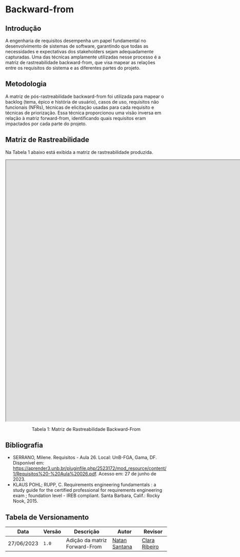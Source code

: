 # Backward-from

## Introdução

A engenharia de requisitos desempenha um papel fundamental no desenvolvimento de sistemas de software, garantindo que todas as necessidades e expectativas dos stakeholders sejam adequadamente capturadas. Uma das técnicas amplamente utilizadas nesse processo é a matriz de rastreabilidade backward-from, que visa mapear as relações entre os requisitos do sistema e as diferentes partes do projeto.

## Metodologia

A matriz de pós-rastreabilidade backward-from foi utilizada para mapear o backlog (tema, épico e história de usuário), casos de uso, requisitos não funcionais (NFRs), técnicas de elicitação usadas para cada requisito e técnicas de priorização. Essa técnica proporcionou uma visão inversa em relação à matriz forward-from, identificando quais requisitos eram impactados por cada parte do projeto.

## Matriz de Rastreabilidade

Na Tabela 1 abaixo está exibida a matriz de rastreabilidade produzida.

<iframe width="2560" height="815" src="https://docs.google.com/spreadsheets/d/e/2PACX-1vS13HgBpyKXicnXWQ1QPsE_85KgNCLquCdMkYQiTMDkaDEUedvIpgnVzZwZpuXEXOgvNnf5PdxFcRQU/pubhtml?gid=113403713&amp;single=true&amp;widget=true&amp;headers=false"></iframe>

<div style="text-align: center">
  <p>Tabela 1: Matriz de Rastreabilidade Backward-From</p>
</div>

## Bibliografia

- SERRANO, Milene. Requisitos - Aula 26. Local: UnB-FGA, Gama, DF. Disponível em: <https://aprender3.unb.br/pluginfile.php/2523172/mod_resource/content/1/Requisitos%20-%20Aula%20026.pdf>. Acesso em: 27 de junho de 2023.
- KLAUS POHL; RUPP, C. Requirements engineering fundamentals : a study guide for the certified professional for requirements engineering exam ; foundation level - IREB compliant. Santa Barbara, Calif.: Rocky Nook, 2015.

## Tabela de Versionamento

| Data | Versão | Descrição | Autor | Revisor |
| ---- | ------ | --------- | ----- | ------- |
| 27/06/2023 | `1.0`  | Adição da matriz Forward-From | [Natan Santana](https://github.com/Neitan2001) | [Clara Ribeiro](https://github.com/clara-ribeiro)|